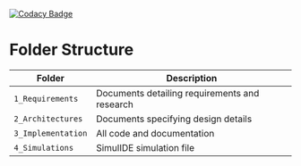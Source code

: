 
[![Codacy Badge](https://app.codacy.com/project/badge/Grade/8ebc7b57ed284541b6718b69840c1672)](https://www.codacy.com/gh/SOOGURESH/Stepin_Embeded_C/dashboard?utm_source=github.com&amp;utm_medium=referral&amp;utm_content=SOOGURESH/Stepin_Embeded_C&amp;utm_campaign=Badge_Grade)

# Folder Structure
|Folder             | Description |
|-------------------| -----------------------------------------|
| `1_Requirements`   | Documents detailing requirements and research|
| `2_Architectures`         | Documents specifying design details|
| `3_Implementation` | All code and documentation|
| `4_Simulations`      | SimulIDE simulation file|
